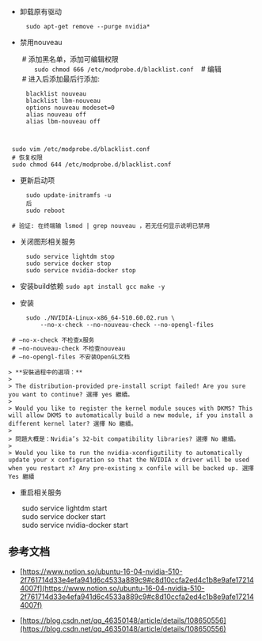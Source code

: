 
- 卸载原有驱动
    
`     sudo apt-get remove --purge nvidia*`
    
- 禁用nouveau
    
     # 添加黑名单，添加可编辑权限  
`     sudo chmod 666 /etc/modprobe.d/blacklist.conf  `
     # 编辑  
     # 进入后添加最后行添加:  
```
     blacklist nouveau  
     blacklist lbm-nouveau  
     options nouveau modeset=0  
     alias nouveau off  
     alias lbm-nouveau off  
```
     ​  
     ​  
     sudo vim /etc/modprobe.d/blacklist.conf  
     # 恢复权限  
     sudo chmod 644 /etc/modprobe.d/blacklist.conf
    
- 更新启动项
    
```
     sudo update-initramfs -u  
	 后
     sudo reboot  
```
     # 验证: 在终端输 lsmod | grep nouveau ，若无任何显示说明已禁用
    
- 关闭图形相关服务
    
```
     sudo service lightdm stop  
     sudo service docker stop  
     sudo service nvidia-docker stop
```

- 安装build依赖
 `sudo apt install gcc make -y`
	
- 安装
    
```
     sudo ./NVIDIA-Linux-x86_64-510.60.02.run \
	     --no-x-check --no-nouveau-check --no-opengl-files  
```
     # –no-x-check 不检查x服务  
     # –no-nouveau-check 不检查nouveau  
     # –no-opengl-files 不安装OpenGL文档
    
    > **安裝過程中的選項：**
    > 
    > The distribution-provided pre-install script failed! Are you sure you want to continue? 選擇 yes 繼續。
    > 
    > Would you like to register the kernel module souces with DKMS? This will allow DKMS to automatically build a new module, if you install a different kernel later? 選擇 No 繼續。
    > 
    > 問題大概是：Nvidia’s 32-bit compatibility libraries? 選擇 No 繼續。
    > 
    > Would you like to run the nvidia-xconfigutility to automatically update your x configuration so that the NVIDIA x driver will be used when you restart x? Any pre-existing x confile will be backed up. 選擇 Yes 繼續
    
- 重启相关服务
    
     sudo service lightdm start  
     sudo service docker start  
     sudo service nvidia-docker start
    

## 参考文档

- [https://www.notion.so/ubuntu-16-04-nvidia-510-2f761714d33e4efa941d6c4533a889c9#c8d10ccfa2ed4c1b8e9afe172144007f](https://www.notion.so/ubuntu-16-04-nvidia-510-2f761714d33e4efa941d6c4533a889c9#c8d10ccfa2ed4c1b8e9afe172144007f)
    
- [https://blog.csdn.net/qq_46350148/article/details/108650556](https://blog.csdn.net/qq_46350148/article/details/108650556)